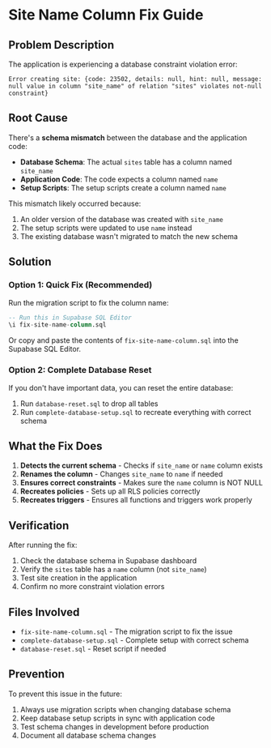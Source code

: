 # Site Name Column Fix Guide

## Problem Description

The application is experiencing a database constraint violation error:

```
Error creating site: {code: 23502, details: null, hint: null, message: null value in column "site_name" of relation "sites" violates not-null constraint}
```

## Root Cause

There's a **schema mismatch** between the database and the application code:

- **Database Schema**: The actual `sites` table has a column named `site_name`
- **Application Code**: The code expects a column named `name`
- **Setup Scripts**: The setup scripts create a column named `name`

This mismatch likely occurred because:
1. An older version of the database was created with `site_name`
2. The setup scripts were updated to use `name` instead
3. The existing database wasn't migrated to match the new schema

## Solution

### Option 1: Quick Fix (Recommended)

Run the migration script to fix the column name:

```sql
-- Run this in Supabase SQL Editor
\i fix-site-name-column.sql
```

Or copy and paste the contents of `fix-site-name-column.sql` into the Supabase SQL Editor.

### Option 2: Complete Database Reset

If you don't have important data, you can reset the entire database:

1. Run `database-reset.sql` to drop all tables
2. Run `complete-database-setup.sql` to recreate everything with correct schema

## What the Fix Does

1. **Detects the current schema** - Checks if `site_name` or `name` column exists
2. **Renames the column** - Changes `site_name` to `name` if needed
3. **Ensures correct constraints** - Makes sure the `name` column is NOT NULL
4. **Recreates policies** - Sets up all RLS policies correctly
5. **Recreates triggers** - Ensures all functions and triggers work properly

## Verification

After running the fix:

1. Check the database schema in Supabase dashboard
2. Verify the `sites` table has a `name` column (not `site_name`)
3. Test site creation in the application
4. Confirm no more constraint violation errors

## Files Involved

- `fix-site-name-column.sql` - The migration script to fix the issue
- `complete-database-setup.sql` - Complete setup with correct schema
- `database-reset.sql` - Reset script if needed

## Prevention

To prevent this issue in the future:

1. Always use migration scripts when changing database schema
2. Keep database setup scripts in sync with application code
3. Test schema changes in development before production
4. Document all database schema changes